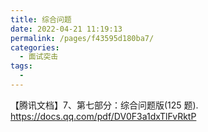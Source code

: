 ```yaml
---
title: 综合问题
date: 2022-04-21 11:19:13
permalink: /pages/f43595d180ba7/
categories:
  - 面试突击
tags:
  -
---
```


【腾讯文档】7、第七部分：综合问题版(125 题).
<https://docs.qq.com/pdf/DV0F3a1dxTlFvRktP>

<!-- more -->
